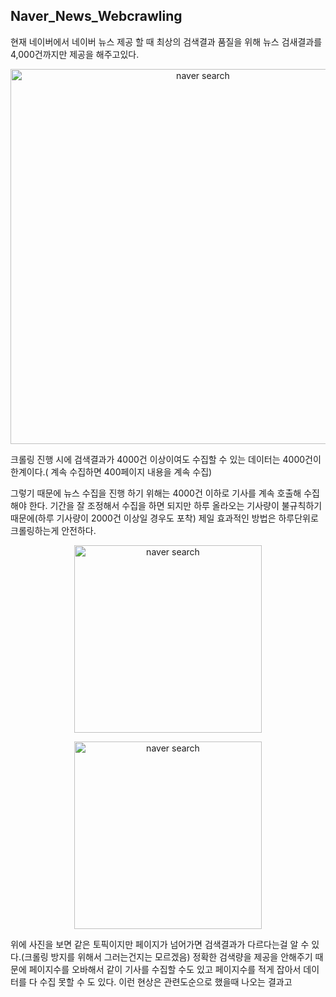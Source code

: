 ## Naver_News_Webcrawling
현재 네이버에서 네이버 뉴스 제공 할 때 최상의 검색결과 품질을 위해 뉴스 검새결과를 4,000건까지만 제공을 해주고있다. 

<a href="#"><p align="center"><img src= "https://github.com/riverorz/webcrawling/blob/master/Navern_News%20Crawling/images/1.PNG" width = "600px" alt="naver search"></p></a>

크롤링 진행 시에 검색결과가 4000건 이상이여도 수집할 수 있는 데이터는 4000건이 한계이다.( 계속 수집하면 400페이지 내용을 계속 수집) 

그렇기 때문에 뉴스 수집을 진행 하기 위해는 4000건 이하로 기사를 계속 호출해 수집해야 한다. 기간을 잘 조정해서 수집을 하면 되지만 하루 올라오는 기사량이 
불규칙하기 때문에(하루 기사량이 2000건 이상일 경우도 포착) 제일 효과적인 방법은 하루단위로 크롤링하는게 안전하다.




<a href="#"><p align="center"><img src= "https://github.com/riverorz/webcrawling/blob/master/Navern_News%20Crawling/images/2.PNG" width = "300px" alt="naver search"></p></a>
<a href="#"><p align="center"><img src= "https://github.com/riverorz/webcrawling/blob/master/Navern_News%20Crawling/images/3.PNG" width = "300px" alt="naver search"></p></a>

위에 사진을 보면 같은 토픽이지만 페이지가 넘어가면 검색결과가 다르다는걸 알 수 있다.(크롤링 방지를 위해서 그러는건지는 모르겠음) 
정확한 검색량을 제공을 안해주기 때문에 페이지수를 오바해서 같이 기사를 수집할 수도 있고 페이지수를 적게 잡아서 데이터를 다 수집 못할 수 도 있다. 
이런 현상은 관련도순으로 했을때 나오는 결과고 
